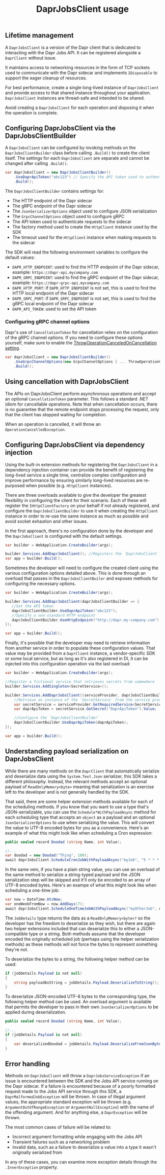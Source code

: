 ﻿---
type: docs
title: "DaprJobsClient usage"
linkTitle: "DaprJobsClient usage"
weight: 59000
description: Essential tips and advice for using DaprJobsClient
---

## Lifetime management

A `DaprJobsClient` is a version of the Dapr client that is dedicated to interacting with the Dapr Jobs API. It can be registered alongside a `DaprClient` without issue.

It maintains access to networking resources in the form of TCP sockets used to communicate with the Dapr sidecar and implements `IDisposable` to support the eager cleanup of resources.

For best performance, create a single long-lived instance of `DaprJobsClient` and provide access to that shared instance throughout your application. `DaprJobsClient` instances are thread-safe and intended to be shared.

Avoid creating a `DaprJobsClient` for each operation and disposing it when the operation is complete.

## Configuring DaprJobsClient via the DaprJobsClientBuilder

A `DaprJobsClient` can be configured by invoking methods on the `DaprJobsClientBuilder` class before calling `.Build()` to create the client itself. The settings for each `DaprJobsClient` are separate
and cannot be changed after calling `.Build()`.

```cs
var daprJobsClient = new DaprJobsClientBuilder()
    .UseDaprApiToken("abc123") // Specify the API token used to authenticate to other Dapr sidecars
    .Build();
```

The `DaprJobsClientBuilder` contains settings for:

- The HTTP endpoint of the Dapr sidecar
- The gRPC endpoint of the Dapr sidecar
- The `JsonSerializerOptions` object used to configure JSON serialization
- The `GrpcChannelOptions` object used to configure gRPC
- The API token used to authenticate requests to the sidecar
- The factory method used to create the `HttpClient` instance used by the SDK
- The timeout used for the `HttpClient` instance when making requests to the sidecar

The SDK will read the following environment variables to configure the default values:

- `DAPR_HTTP_ENDPOINT`: used to find the HTTP endpoint of the Dapr sidecar, example: `https://dapr-api.mycompany.com`
- `DAPR_GRPC_ENDPOINT`: used to find the gRPC endpoint of the Dapr sidecar, example: `https://dapr-grpc-api.mycompany.com`
- `DAPR_HTTP_PORT`: if `DAPR_HTTP_ENDPOINT` is not set, this is used to find the HTTP local endpoint of the Dapr sidecar
- `DAPR_GRPC_PORT`: if `DAPR_GRPC_ENDPOINT` is not set, this is used to find the gRPC local endpoint of the Dapr sidecar
- `DAPR_API_TOKEN`: used to set the API token

### Configuring gRPC channel options

Dapr's use of `CancellationToken` for cancellation relies on the configuration of the gRPC channel options. If you need to configure these options yourself, make sure to enable the [ThrowOperationCanceledOnCancellation setting](https://grpc.github.io/grpc/csharp-dotnet/api/Grpc.Net.Client.GrpcChannelOptions.html#Grpc_Net_Client_GrpcChannelOptions_ThrowOperationCanceledOnCancellation).

```cs
var daprJobsClient = new DaprJobsClientBuilder()
    .UseGrpcChannelOptions(new GrpcChannelOptions { ... ThrowOperationCanceledOnCancellation = true })
    .Build();
```

## Using cancellation with DaprJobsClient

The APIs on DaprJobsClient perform asynchronous operations and accept an optional `CancellationToken` parameter. This follows a standard .NET idiom for cancellable operations. Note that when cancellation occurs, there is no guarantee that the remote endpoint stops processing the request, only that the client has stopped waiting for completion.

When an operation is cancelled, it will throw an `OperationCancelledException`. 

## Configuring DaprJobsClient via dependency injection

Using the built-in extension methods for registering the `DaprJobsClient` in a dependency injection container can provide the benefit of registering the long-lived service a single time, centralize complex configuration and improve performance by ensuring similarly long-lived resources are re-purposed when possible (e.g. `HttpClient` instances).

There are three overloads available to give the developer the greatest flexibility in configuring the client for their scenario. Each of these will register the `IHttpClientFactory` on your behalf if not already registered, and configure the `DaprJobsClientBuilder` to use it when creating the `HttpClient` instance in order to re-use the same instance as much as possible and avoid socket exhaution and other issues.

In the first approach, there's no configuration done by the developer and the `DaprJobsClient` is configured with the default settings.

```cs
var builder = WebApplication.CreateBuilder(args);

builder.Services.AddDaprJobsClient(); //Registers the `DaprJobsClient` to be injected as needed
var app = builder.Build();
```

Sometimes the developer will need to configure the created client using the various configuration options detailed above. This is done through an overload that passes in the `DaprJobsClientBuiler` and exposes methods for configuring the necessary options.

```cs
var builder = WebApplication.CreateBuilder(args);

builder.Services.AddDaprJobsClient(daprJobsClientBuilder => {
   //Set the API token
   daprJobsClientBuilder.UseDaprApiToken("abc123");
   //Specify a non-standard HTTP endpoint
   daprJobsClientBuilder.UseHttpEndpoint("http://dapr.my-company.com");
});

var app = builder.Build();
```

Finally, it's possible that the developer may need to retrieve information from another service in order to populate these configuration values. That value may be provided from a `DaprClient` instance, a vendor-specific SDK or some local service, but as long as it's also registered in DI, it can be injected into this configuration operation via the last overload:

```cs
var builder = WebApplication.CreateBuilder(args);

//Register a fictional service that retrieves secrets from somewhere
builder.Services.AddSingleton<SecretService>();

builder.Services.AddDaprJobsClient((serviceProvider, daprJobsClientBuilder) => {
    //Retrieve an instance of the `SecretService` from the service provider
    var secretService = serviceProvider.GetRequiredService<SecretService>();
    var daprApiToken = secretService.GetSecret("DaprApiToken").Value;

    //Configure the `DaprJobsClientBuilder`
    daprJobsClientBuilder.UseDaprApiToken(daprApiToken);
});

var app = builder.Build();
```

## Understanding payload serialization on DaprJobsClient

While there are many methods on the `DaprClient` that automatically serialize and deserialize data using the `System.Text.Json` serializer, this SDK takes a different philosophy. Instead, the relevant methods accept an optional payload of `ReadOnlyMemory<byte>` meaning that serialization is an exercise left to the developer and is not generally handled by the SDK.

That said, there are some helper extension methods available for each of the scheduling methods. If you know that you want to use a type that's JSON-serializable, you can use the `Schedule*WithPayloadAsync` method for each scheduling type that accepts an `object` as a payload and an optional `JsonSerializerOptions` to use when serializing the value. This will convert the value to UTF-8 encoded bytes for you as a convenience. Here's an example of what this might look like when scheduling a Cron expression:

```cs
public sealed record Doodad (string Name, int Value);

//...
var doodad = new Doodad("Thing", 100);
await daprJobsClient.ScheduleCronJobWithPayloadAsync("myJob", "5 * * * *", doodad);
```

In the same vein, if you have a plain string value, you can use an overload of the same method to serialize a string-typed payload and the JSON serialization step will be skipped and it'll only be encoded to an array of UTF-8 encoded bytes. Here's an exampe of what this might look like when scheduling a one-time job:

```cs
var now = DateTime.UtcNow;
var oneWeekFromNow = now.AddDays(7);
await daprJobsClient.ScheduleOneTimeJobWithPayloadAsync("myOtherJob", oneWeekFromNow, "This is a test!");
```

The `JobDetails` type returns the data as a `ReadOnlyMemory<byte>?` so the developer has the freedom to deserialize as they wish, but there are again two helper extensions included that can deserialize this to either a JSON-compatible type or a string. Both methods assume that the developer encoded the originally scheduled job (perhaps using the helper serialization methods) as these methods will not force the bytes to represent something they're not.

To deserialize the bytes to a string, the following helper method can be used:
```cs
if (jobDetails.Payload is not null)
{
    string payloadAsString = jobDetails.Payload.DeserializeToString(); //If successful, returns a string value with the value
}
```

To deserialize JSON-encoded UTF-8 bytes to the corresponding type, the following helper method can be used. An overload argument is available that permits the developer to pass in their own `JsonSerializerOptions` to be applied during deserialization.

```cs
public sealed record Doodad (string Name, int Value);

//...
if (jobDetails.Payload is not null)
{
    var deserializedDoodad = jobDetails.Payload.DeserializeFromJsonBytes<Doodad>();
}
```

## Error handling

Methods on `DaprJobsClient` will throw a `DaprJobsServiceException` if an issue is encountered between the SDK and the Jobs API service running on the Dapr sidecar. If a failure is encountered because of a poorly formatted request made to the Jobs API service through this SDK, a `DaprMalformedJobException` will be thrown. In case of illegal argument values, the appropriate standard exception will be thrown (e.g. `ArgumentOutOfRangeException` or `ArgumentNullException`) with the name of the offending argument. And for anything else, a `DaprException` will be thrown.

The most common cases of failure will be related to:

- Incorrect argument formatting while engaging with the Jobs API
- Transient failures such as a networking problem
- Invalid data, such as a failure to deserialize a value into a type it wasn't originally serialized from

In any of these cases, you can examine more exception details through the `.InnerException` property.
